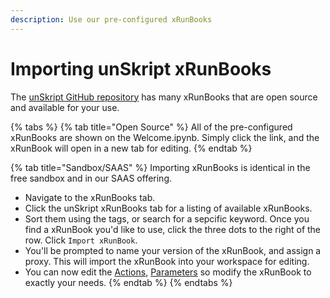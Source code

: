 ```yaml
---
description: Use our pre-configured xRunBooks
---
```


# Importing unSkript xRunBooks

The [unSkript GitHub repository](../open-source/cloudops-automation-with-unskript.md) has many xRunBooks that are open source and available for your use.

{% tabs %}
{% tab title="Open Source" %}
All of the pre-configured xRunBooks are shown on the Welcome.ipynb.  Simply click the link, and the xRunBook will open in a new tab for editing.
{% endtab %}

{% tab title="Sandbox/SAAS" %}
Importing xRunBooks is identical in the free sandbox and in our SAAS offering.





* Navigate to the xRunBooks tab.&#x20;
* Click the unSkript xRunBooks tab for a listing of available xRunBooks.
* Sort them using the tags, or search for a sepcific keyword.  Once you find a xRunBook you'd like to use, click the three dots to the right of the row.  Click `Import xRunBook`.
* You'll be prompted to name your version of the xRunBook, and assign a proxy.  This will import the xRunBook into your workspace for editing. &#x20;
* You can now edit the [Actions](actions/action-configuration/), [Parameters](xrunbooks/create-a-parameter.md) so modify the xRunBook to exactly your needs.
{% endtab %}
{% endtabs %}



